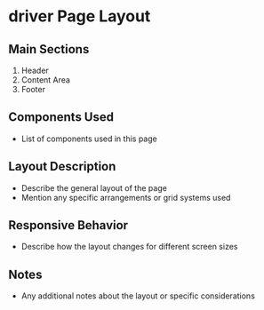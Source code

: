# driver Page Layout

## Main Sections
1. Header
2. Content Area
3. Footer

## Components Used
- List of components used in this page

## Layout Description
- Describe the general layout of the page
- Mention any specific arrangements or grid systems used

## Responsive Behavior
- Describe how the layout changes for different screen sizes

## Notes
- Any additional notes about the layout or specific considerations

